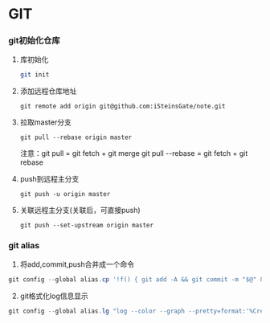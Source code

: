 # GIT

### git初始化仓库

1. 库初始化

   ```bash
   git init
   ```

2. 添加远程仓库地址

   ```
   git remote add origin git@github.com:iSteinsGate/note.git
   ```

3. 拉取master分支

   ```
   git pull --rebase origin master
   ```

   注意：git pull = git fetch + git merge
   			git pull --rebase = git fetch + git rebase

4. push到远程主分支

   ```
   git push -u origin master
   ```

5. 关联远程主分支(关联后，可直接push)

   ```
   git push --set-upstream origin master
   ```




### git alias

1. 将add,commit,push合并成一个命令

```powershell
git config --global alias.cp '!f() { git add -A && git commit -m "$@" && git push; }; f'
```

2. git格式化log信息显示

```powershell
git config --global alias.lg "log --color --graph --pretty=format:'%Cred%h%Creset -%C(yellow)%d%Creset %s %Cgreen(%cr) %C(bold blue)<%an>%Creset' --abbrev-commit"
```

